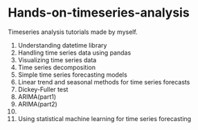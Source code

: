 # Hands-on-timeseries-analysis

Timeseries analysis tutorials made by myself.

1. Understanding datetime library
2. Handling time series data using pandas
3. Visualizing time series data
4. Time series decomposition  
5. Simple time series forecasting models  
6. Linear trend and seasonal methods for time series forecasts  
7. Dickey-Fuller test  
8. ARIMA(part1)  
9. ARIMA(part2)
10. 
11. Using statistical machine learning for time series forecasting
